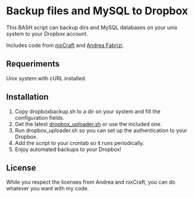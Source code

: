 Backup files and MySQL to Dropbox
=================================

This BASH script can backup dirs and MySQL databases on your unix system to your Dropbox account.

Includes code from [nixCraft](http://www.cyberciti.biz/tips/how-to-backup-mysql-databases-web-server-files-to-a-ftp-server-automatically.html) and [Andrea Fabrizi](https://github.com/andreafabrizi/Dropbox-Uploader).

Requeriments
------------
Unix system with cURL installed.

Installation
------------
1. Copy dropboxbackup.sh to a dir on your system and fill the configuration fields.
2. Get the latest [dropbox_uploader.sh](https://github.com/andreafabrizi/Dropbox-Uploader) or use the included one.
3. Run dropbox_uploader.sh so you can set up the authentication to your Dropbox.
3. Add the script to your crontab so it runs periodically.
4. Enjoy automated backups to your Dropbox!

License
-------
While you respect the licenses from Andrea and nixCraft, you can do whatever you want with my code.